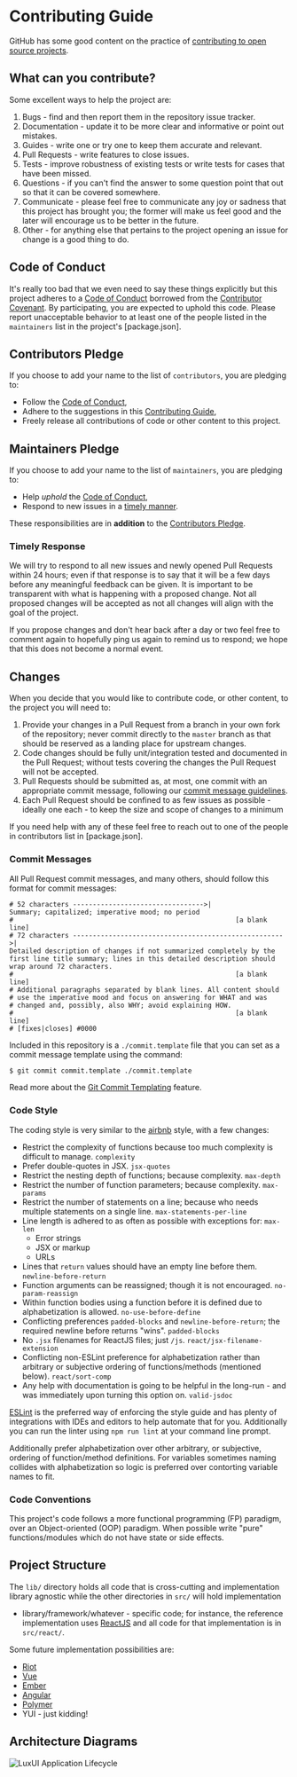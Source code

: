 Contributing Guide
==================

GitHub has some good content on the practice of [contributing to open source
projects][GitHub Guide].

## What can you contribute?

Some excellent ways to help the project are:

  1. Bugs - find and then report them in the repository issue tracker.
  2. Documentation - update it to be more clear and informative or point out
      mistakes.
  3. Guides - write one or try one to keep them accurate and relevant.
  4. Pull Requests - write features to close issues.
  5. Tests - improve robustness of existing tests or write tests for cases that
      have been missed.
  6. Questions - if you can't find the answer to some question point that out
      so that it can be covered somewhere.
  7. Communicate - please feel free to communicate any joy or sadness that this
      project has brought you; the former will make us feel good and the later
      will encourage us to be better in the future.
  8. Other - for anything else that pertains to the project opening an issue
      for change is a good thing to do.

## Code of Conduct

It's really too bad that we even need to say these things explicitly but this
project adheres to a [Code of Conduct][Conduct] borrowed from the
[Contributor Covenant][Covenant]. By participating, you are expected to uphold
this code. Please report unacceptable behavior to at least one of the people
listed in the `maintainers` list in the project's [package.json].

## Contributors Pledge

If you choose to add your name to the list of `contributors`, you are pledging
to:

  - Follow the [Code of Conduct][Conduct],
  - Adhere to the suggestions in this [Contributing Guide][Contribute],
  - Freely release all contributions of code or other content to this project.

## Maintainers Pledge

If you choose to add your name to the list of `maintainers`, you are pledging
to:

  - Help *uphold* the [Code of Conduct][Conduct],
  - Respond to new issues in a [timely manner](#timely-response).

These responsibilities are in **addition** to the [Contributors Pledge](#contributors-pledge).

### Timely Response

We will try to respond to all new issues and newly opened Pull Requests within
24 hours; even if that response is to say that it will be a few days before any
meaningful feedback can be given. It is important to be transparent with what
is happening with a proposed change. Not all proposed changes will be accepted
as not all changes will align with the goal of the project.

If you propose changes and don't hear back after a day or two feel free to
comment again to hopefully ping us again to remind us to respond; we hope that
this does not become a normal event.

## Changes

When you decide that you would like to contribute code, or other content, to
the project you will need to:

  1. Provide your changes in a Pull Request from a branch in your own fork of
      the repository; never commit directly to the `master` branch as that
      should be reserved as a landing place for upstream changes.
  2. Code changes should be fully unit/integration tested and documented in the
      Pull Request; without tests covering the changes the Pull Request will
      not be accepted.
  3. Pull Requests should be submitted as, at most, one commit with an
      appropriate commit message, following our [commit message guidelines](#commit-messages).
  4. Each Pull Request should be confined to as few issues as possible -
      ideally one each - to keep the size and scope of changes to a minimum

If you need help with any of these feel free to reach out to one of the people
in contributors list in [package.json].

### Commit Messages

All Pull Request commit messages, and many others, should follow this format
for commit messages:

```
# 52 characters --------------------------------->|
Summary; capitalized; imperative mood; no period
#                                                        [a blank line]
# 72 characters ----------------------------------------------------->|
Detailed description of changes if not summarized completely by the
first line title summary; lines in this detailed description should
wrap around 72 characters.
#                                                        [a blank line]
# Additional paragraphs separated by blank lines. All content should
# use the imperative mood and focus on answering for WHAT and was
# changed and, possibly, also WHY; avoid explaining HOW.
#                                                        [a blank line]
# [fixes|closes] #0000
```

Included in this repository is a `./commit.template` file that you can set as a
commit message template using the command:

```bash
$ git commit commit.template ./commit.template
```

Read more about the [Git Commit Templating][Git Templating] feature.

### Code Style

The coding style is very similar to the [airbnb] style, with a few changes:

  - Restrict the complexity of functions because too much complexity is
      difficult to manage. `complexity`
  - Prefer double-quotes in JSX. `jsx-quotes`
  - Restrict the nesting depth of functions; because complexity. `max-depth`
  - Restrict the number of function parameters; because complexity. `max-params`
  - Restrict the number of statements on a line; because who needs multiple
      statements on a single line. `max-statements-per-line`
  - Line length is adhered to as often as possible with exceptions for: `max-len`
    + Error strings
    + JSX or markup
    + URLs
  - Lines that `return` values should have an empty line before them. `newline-before-return`
  - Function arguments can be reassigned; though it is not encouraged. `no-param-reassign`
  - Within function bodies using a function before it is defined due to
      alphabetization is allowed. `no-use-before-define`
  - Conflicting preferences `padded-blocks` and `newline-before-return`; the
      required newline before returns "wins". `padded-blocks`
  - No `.jsx` filenames for ReactJS files; just `/js`. `react/jsx-filename-extension`
  - Conflicting non-ESLint preference for alphabetization rather than arbitrary
      or subjective ordering of functions/methods (mentioned below). `react/sort-comp`
  - Any help with documentation is going to be helpful in the long-run - and
      was immediately upon turning this option on. `valid-jsdoc`

[ESLint] is the preferred way of enforcing the style guide and has plenty of
integrations with IDEs and editors to help automate that for you. Additionally
you can run the linter using `npm run lint` at your command line prompt.

Additionally prefer alphabetization over other arbitrary, or subjective,
ordering of function/method definitions. For variables sometimes naming
collides with alphabetization so logic is preferred over contorting variable
names to fit.

### Code Conventions

This project's code follows a more functional programming (FP) paradigm, over
an Object-oriented (OOP) paradigm. When possible write "pure" functions/modules
which do not have state or side effects.

## Project Structure

The `lib/` directory holds all code that is cross-cutting and implementation
library agnostic while the other directories in `src/` will hold implementation
- library/framework/whatever - specific code; for instance, the reference
implementation uses [ReactJS] and all code for that implementation is in
`src/react/`.

Some future implementation possibilities are:

  - [Riot](http://riotjs.com/)
  - [Vue](https://vuejs.org/)
  - [Ember](http://emberjs.com/)
  - [Angular](https://angular.io/)
  - [Polymer](https://www.polymer-project.org/1.0/)
  - YUI - just kidding!

## Architecture Diagrams

![LuxUI Application Lifecycle](pages/lifecycle-sequence-diagram.png)

[airbnb]: https://github.com/airbnb/javascript
[Conduct]: CODE_OF_CONDUCT.md
[Contribute]: CONTRIBUTING.md
[Covenant]: http://contributor-covenant.org
[ESLint]: http://eslint.org/
[Git Templating]: https://git-scm.com/docs/git-commit#git-commit---templateltfilegt
[GitHub Guide]: https://guides.github.com/activities/contributing-to-open-source/
[ReactJS]: https://facebook.github.io/react/
